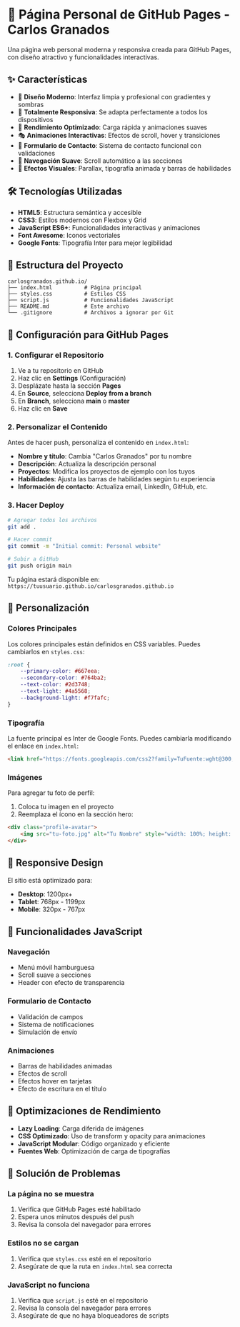 # 🚀 Página Personal de GitHub Pages - Carlos Granados

Una página web personal moderna y responsiva creada para GitHub Pages, con diseño atractivo y funcionalidades interactivas.

## ✨ Características

- 🎨 **Diseño Moderno**: Interfaz limpia y profesional con gradientes y sombras
- 📱 **Totalmente Responsiva**: Se adapta perfectamente a todos los dispositivos
- 🚀 **Rendimiento Optimizado**: Carga rápida y animaciones suaves
- 🎭 **Animaciones Interactivas**: Efectos de scroll, hover y transiciones
- 📝 **Formulario de Contacto**: Sistema de contacto funcional con validaciones
- 🎯 **Navegación Suave**: Scroll automático a las secciones
- 🌟 **Efectos Visuales**: Parallax, tipografía animada y barras de habilidades

## 🛠️ Tecnologías Utilizadas

- **HTML5**: Estructura semántica y accesible
- **CSS3**: Estilos modernos con Flexbox y Grid
- **JavaScript ES6+**: Funcionalidades interactivas y animaciones
- **Font Awesome**: Iconos vectoriales
- **Google Fonts**: Tipografía Inter para mejor legibilidad

## 📁 Estructura del Proyecto

```
carlosgranados.github.io/
├── index.html          # Página principal
├── styles.css          # Estilos CSS
├── script.js           # Funcionalidades JavaScript
├── README.md           # Este archivo
└── .gitignore          # Archivos a ignorar por Git
```

## 🚀 Configuración para GitHub Pages

### 1. Configurar el Repositorio

1. Ve a tu repositorio en GitHub
2. Haz clic en **Settings** (Configuración)
3. Desplázate hasta la sección **Pages**
4. En **Source**, selecciona **Deploy from a branch**
5. En **Branch**, selecciona **main** o **master**
6. Haz clic en **Save**

### 2. Personalizar el Contenido

Antes de hacer push, personaliza el contenido en `index.html`:

- **Nombre y título**: Cambia "Carlos Granados" por tu nombre
- **Descripción**: Actualiza la descripción personal
- **Proyectos**: Modifica los proyectos de ejemplo con los tuyos
- **Habilidades**: Ajusta las barras de habilidades según tu experiencia
- **Información de contacto**: Actualiza email, LinkedIn, GitHub, etc.

### 3. Hacer Deploy

```bash
# Agregar todos los archivos
git add .

# Hacer commit
git commit -m "Initial commit: Personal website"

# Subir a GitHub
git push origin main
```

Tu página estará disponible en: `https://tuusuario.github.io/carlosgranados.github.io`

## 🎨 Personalización

### Colores Principales

Los colores principales están definidos en CSS variables. Puedes cambiarlos en `styles.css`:

```css
:root {
    --primary-color: #667eea;
    --secondary-color: #764ba2;
    --text-color: #2d3748;
    --text-light: #4a5568;
    --background-light: #f7fafc;
}
```

### Tipografía

La fuente principal es Inter de Google Fonts. Puedes cambiarla modificando el enlace en `index.html`:

```html
<link href="https://fonts.googleapis.com/css2?family=TuFuente:wght@300;400;500;600;700&display=swap" rel="stylesheet">
```

### Imágenes

Para agregar tu foto de perfil:

1. Coloca tu imagen en el proyecto
2. Reemplaza el ícono en la sección hero:
```html
<div class="profile-avatar">
    <img src="tu-foto.jpg" alt="Tu Nombre" style="width: 100%; height: 100%; border-radius: 50%; object-fit: cover;">
</div>
```

## 📱 Responsive Design

El sitio está optimizado para:

- **Desktop**: 1200px+
- **Tablet**: 768px - 1199px
- **Mobile**: 320px - 767px

## 🔧 Funcionalidades JavaScript

### Navegación
- Menú móvil hamburguesa
- Scroll suave a secciones
- Header con efecto de transparencia

### Formulario de Contacto
- Validación de campos
- Sistema de notificaciones
- Simulación de envío

### Animaciones
- Barras de habilidades animadas
- Efectos de scroll
- Efectos hover en tarjetas
- Efecto de escritura en el título

## 🚀 Optimizaciones de Rendimiento

- **Lazy Loading**: Carga diferida de imágenes
- **CSS Optimizado**: Uso de transform y opacity para animaciones
- **JavaScript Modular**: Código organizado y eficiente
- **Fuentes Web**: Optimización de carga de tipografías

## 🐛 Solución de Problemas

### La página no se muestra
1. Verifica que GitHub Pages esté habilitado
2. Espera unos minutos después del push
3. Revisa la consola del navegador para errores

### Estilos no se cargan
1. Verifica que `styles.css` esté en el repositorio
2. Asegúrate de que la ruta en `index.html` sea correcta

### JavaScript no funciona
1. Verifica que `script.js` esté en el repositorio
2. Revisa la consola del navegador para errores
3. Asegúrate de que no haya bloqueadores de scripts

